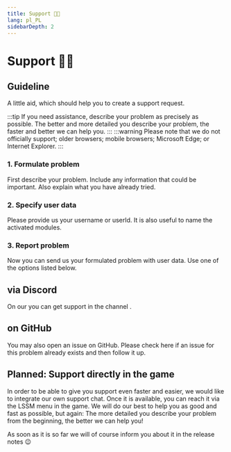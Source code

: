 ```yaml
---
title: Support 👨‍💻
lang: pl_PL
sidebarDepth: 2
---
```


# Support 👨‍💻

## Guideline
A little aid, which should help you to create a support request.

:::tip
If you need assistance, describe your problem as precisely as possible. The better and more detailed you describe your problem, the faster and better we can help you.
:::
:::warning
Please note that we do not officially support; older browsers; mobile browsers; Microsoft Edge; or Internet Explorer.
:::

### 1. Formulate problem
First describe your problem. Include any information that could be important. Also explain what you have already tried.

### 2. Specify user data
Please provide us your username or userId. It is also useful to name the activated modules.

### 3. Report problem
Now you can send us your formulated problem with user data. Use one of the options listed below.

## via Discord
On our <discord/> you can get support in the channel <discord-channel channel="lssm-help"/>.

## on GitHub
You may also open an issue on <a :href="$theme.variables.github + '/issues'" target="_blank">GitHub</a>. Please check here if an issue for this problem already exists and then follow it up.

## Planned: Support directly in the game
In order to be able to give you support even faster and easier, we would like to integrate our own support chat. Once it is available, you can reach it via the LSSM menu in the game. We will do our best to help you as good and fast as possible, but again: The more detailed you describe your problem from the beginning, the better we can help you!

As soon as it is so far we will of course inform you about it in the release notes :wink:
